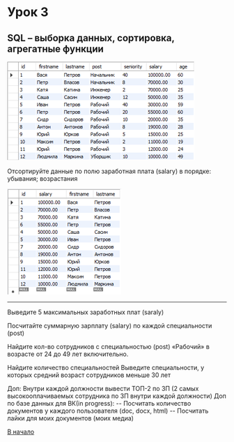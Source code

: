 # Урок 3

## SQL – выборка данных, сортировка, агрегатные функции

![Созданная таблица](table_staff.PNG "staff")

Отсортируйте данные по полю заработная плата (salary) в порядке: убывания; возрастания

![Пример решения](salary_desc.PNG "По убыванию")

---
Выведите 5 максимальных заработных плат (saraly)


Посчитайте суммарную зарплату (salary) по каждой специальности (роst)



Найдите кол-во сотрудников с специальностью (post) «Рабочий» в возрасте от 24 до 49 лет включительно.


Найдите количество специальностей
Выведите специальности, у которых средний возраст сотрудников меньше 30 лет

Доп:
Внутри каждой должности вывести ТОП-2 по ЗП (2 самых высокооплачиваемых сотрудника по ЗП внутри каждой должности)
Доп по базе данных для ВК(in progress):
-- Посчитать количество документов у каждого пользователя (doc, docx, html)
-- Посчитать лайки для моих документов (моих медиа)







[В начало](#урок-3)